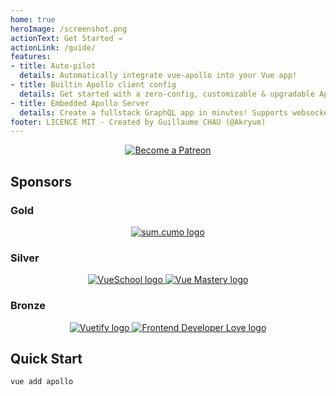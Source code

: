 ```yaml
---
home: true
heroImage: /screenshot.png
actionText: Get Started →
actionLink: /guide/
features:
- title: Auto-pilot
  details: Automatically integrate vue-apollo into your Vue app!
- title: Builtin Apollo client config
  details: Get started with a zero-config, customizable & upgradable Apollo client
- title: Embedded Apollo Server
  details: Create a fullstack GraphQL app in minutes! Supports websocket subscriptions and more!
footer: LICENCE MIT - Created by Guillaume CHAU (@Akryum)
---
```


<p style="text-align: center;">
  <a href="https://www.patreon.com/akryum" target="_blank">
    <img src="https://c5.patreon.com/external/logo/become_a_patron_button.png" alt="Become a Patreon">
  </a>
</p>

## Sponsors

### Gold

<p style="text-align: center;">
  <a href="https://www.sumcumo.com/en/" target="_blank">
    <img src="https://cdn.discordapp.com/attachments/258614093362102272/570728242399674380/logo-sumcumo.png" alt="sum.cumo logo" class="gold-sponsor">
  </a>
</p>

### Silver

<p style="text-align: center;">
  <a href="https://vueschool.io/" target="_blank">
    <img src="https://vueschool.io/img/logo/vueschool_logo_multicolor.svg" alt="VueSchool logo" class="silver-sponsor">
  </a>

  <a href="https://www.vuemastery.com/" target="_blank">
    <img src="https://cdn.discordapp.com/attachments/258614093362102272/557267759130607630/Vue-Mastery-Big.png" alt="Vue Mastery logo" class="silver-sponsor">
  </a>
</p>

### Bronze

<p align="center">
  <a href="https://vuetifyjs.com" target="_blank">
    <img src="https://cdn.discordapp.com/attachments/537832759985700914/537832771691872267/Horizontal_Logo_-_Dark.png" alt="Vuetify logo" class="bronze-sponsor">
  </a>

  <a href="https://www.frontenddeveloperlove.com/" target="_blank" title="Frontend Developer Love">
    <img src="https://cdn.discordapp.com/attachments/258614093362102272/557267744249085953/frontend_love-logo.png" alt="Frontend Developer Love logo" class="bronze-sponsor">
  </a>
</p>

## Quick Start

```bash
vue add apollo
```

